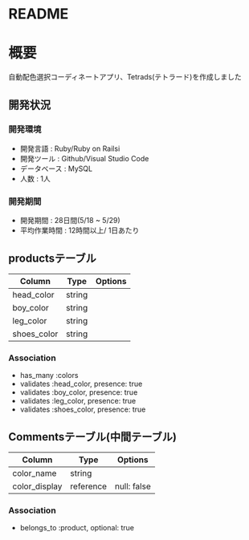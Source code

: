 
# README
# 概要
自動配色選択コーディネートアプリ、Tetrads(テトラード)を作成しました

## 開発状況
### 開発環境  
  - 開発言語  :  Ruby/Ruby on Railsi 
  - 開発ツール  :  Github/Visual Studio Code  
  - データベース  :  MySQL  
  - 人数  :  1人  

### 開発期間  
  - 開発期間 : 28日間(5/18 ~ 5/29)  
  - 平均作業時間 : 12時間以上/ 1日あたり 


## productsテーブル
|Column|Type|Options|
|------|----|-------|
|head_color|string||
|boy_color|string|| 
|leg_color|string|| 
|shoes_color|string|| 

### Association
- has_many :colors
- validates :head_color, presence: true 
- validates :boy_color, presence: true
- validates :leg_color, presence: true
- validates :shoes_color, presence: true


## Commentsテーブル(中間テーブル)
|Column|Type|Options|
|------|----|-------|
|color_name|string||
|color_display|reference|null: false|

### Association
- belongs_to :product, optional: true
